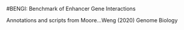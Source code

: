 #BENGI: Benchmark of Enhancer Gene Interactions

Annotations and scripts from Moore...Weng (2020) Genome Biology
